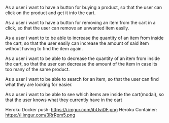 As a user i want to have a button for buying a product, so that the user can click on the product and get it into the cart.

As a user i want to have a button for removing an item from the cart in a click, so that the user can remove an unwanted item easily.

As a user i want to to be able to increase the quantity of an item from inside the cart, so that the user easily can increase the amount of said item without having to find the item again.

As a user i want to be able to decrease the quantity of an item from inside the cart, so that the user can decrease the amount of the item in case its too many of the same product.

As a user i want to be able to search for an item, so that the user can find what they are looking for easier.

As a user i want to be able to see which items are inside the cart(modal), so that the user knows what they currently have in the cart


Heroku Docker push: https://i.imgur.com/ibUviDF.png
Heroku Container: https://i.imgur.com/3RrRpm5.png
